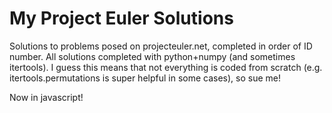 # My Project Euler Solutions
Solutions to problems posed on projecteuler.net, completed in order of ID number. All solutions completed with python+numpy (and sometimes itertools). I guess this means that not everything is coded from scratch (e.g. itertools.permutations is super helpful in some cases), so sue me!

Now in javascript!
